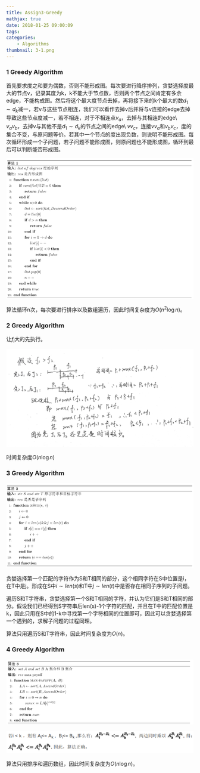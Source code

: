 ```yaml
---
title: Assign3-Greedy
mathjax: true
date: 2018-01-25 09:00:09
tags:
categories:
	- Algorithms
thumbnail: 3-1.png
---
```


### 1 Greedy Algorithm 

首先要求度之和要为偶数，否则不能形成图。每次要进行降序排列，贪婪选择度最大的节点v，记录其度为k，k不能大于节点数，否则两个节点之间肯定有多余edge，不能构成图。然后将这个最大度节点去掉，再将接下来的k个最大的数${d_1\sim d_k}$减一，若v与这些节点相连，我们可以看作去掉v后并将与v连接的edge去掉导致这些节点度减一，若不相连，对于不相连点$v_a$，去掉与其相连的edge\ $v_av_b$，去掉v与其他不是${d_1\sim d_k}$的节点之间的edge\ $vv_c$，连接$vv_a$和$v_bv_c$，度的集合不变，与原问题等价。若其中一个节点的度出现负数，则说明不能形成图。每次循环形成一个子问题，若子问题不能形成图，则原问题也不能形成图，循环到最后可以判断能否形成图。

![](https://raw.githubusercontent.com/xmzzyo/img/master/20190114110942.png)

算法循环n次，每次要进行排序以及数组遍历，因此时间复杂度为$O(n^2\log n)$。

### 2 Greedy Algorithm 

让$f_i$大的先执行。

![](https://raw.githubusercontent.com/xmzzyo/img/master/20190114111018.png)

时间复杂度$O(n\log n)$

### 3 Greedy Algorithm 

![](https://raw.githubusercontent.com/xmzzyo/img/master/20190114111040.png)

贪婪选择第一个匹配的字符作为S和T相同的部分，这个相同字符在S中位置是i，在T中是j。形成在S中$i\sim len(s)$和T中$j\sim len(t)$中是否存在相同子序列的子问题。

遍历S和T字符串，贪婪选择第一个S和T相同的字符，并认为它们是S和T相同的部分。假设我们已经得到S字符串后len(s)-1个字符的匹配，并且在T中的匹配位置是k，因此只用在S中的1-k中寻找第一个字符相同的位置即可，因此可以贪婪选择第一个遇到的，求解子问题的过程同理。

算法只用遍历S和T字符串，因此时间复杂度为$O(n)$。

### 4 Greedy Algorithm 

![](https://raw.githubusercontent.com/xmzzyo/img/master/20190114111053.png)

![](https://raw.githubusercontent.com/xmzzyo/img/master/20190114111102.png)

算法只用排序和遍历数组，因此时间复杂度为$O(n\log n)$。